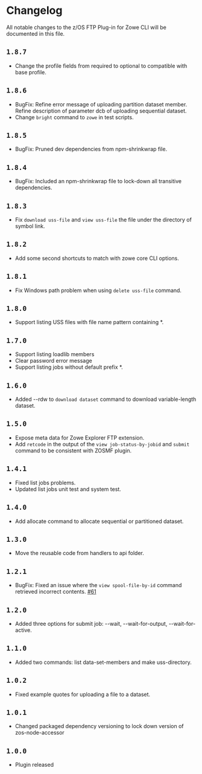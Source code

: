 # Changelog

All notable changes to the z/OS FTP Plug-in for Zowe CLI will be documented in this file.

## `1.8.7`

- Change the profile fields from required to optional to compatible with base profile.

## `1.8.6`

- BugFix: Refine error message of uploading partition dataset member.
          Refine description of parameter dcb of uploading sequential dataset.
- Change `bright` command to `zowe` in test scripts.

## `1.8.5`

- BugFix: Pruned dev dependencies from npm-shrinkwrap file.

## `1.8.4`

- BugFix: Included an npm-shrinkwrap file to lock-down all transitive dependencies.

## `1.8.3`
- Fix `download uss-file` and `view uss-file` the file under the directory of symbol link.

## `1.8.2`
- Add some second shortcuts to match with zowe core CLI options.

## `1.8.1`
- Fix Windows path problem when using `delete uss-file` command.

## `1.8.0`
- Support listing USS files with file name pattern containing *.

## `1.7.0`

- Support listing loadlib members
- Clear password error message
- Support listing jobs without default prefix *.

## `1.6.0`

- Added --rdw to `download dataset` command to download variable-length dataset.

## `1.5.0`

- Expose meta data for Zowe Explorer FTP extension.
- Add `retcode` in the output of the `view job-status-by-jobid` and `submit` command to be consistent with ZOSMF plugin.

## `1.4.1`

- Fixed list jobs problems.
- Updated list jobs unit test and system test.

## `1.4.0`

- Add allocate command to allocate sequential or partitioned dataset.

## `1.3.0`

- Move the reusable code from handlers to api folder.

## `1.2.1`

- BugFix: Fixed an issue where the `view spool-file-by-id` command retrieved incorrect contents. [#61](https://github.com/zowe/zowe-cli-ftp-plugin/issues/61)

## `1.2.0`

- Added three options for submit job: --wait, --wait-for-output, --wait-for-active.

## `1.1.0`

- Added two commands: list data-set-members and make uss-directory.

## `1.0.2`

- Fixed example quotes for uploading a file to a dataset.

## `1.0.1`

- Changed packaged dependency versioning to lock down version of zos-node-accessor

## `1.0.0`

- Plugin released

